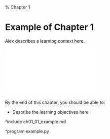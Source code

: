 %   Chapter 1

#	Example of Chapter 1

<div class="learning-context">

Alex describes a learning context here.

![](diagrams/example.pdf)

</div>

<div class="learning-objectives">

By the end of this chapter, you should be able to:

*   Describe the learning objectives here

</div>

^include ch01_01_example.md

^program example.py
